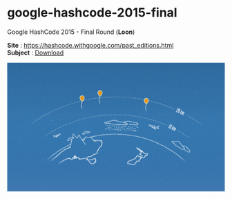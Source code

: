 # google-hashcode-2015-final

Google HashCode 2015 - Final Round (**Loon**)  
  
**Site** : https://hashcode.withgoogle.com/past_editions.html  
**Subject** : [Download](https://github.com/julien-amar/google-hashcode-2015-final/blob/master/Subject/hashcode2015_final_task.pdf?raw=true)  
  
![Loon](https://raw.githubusercontent.com/julien-amar/google-hashcode-2015-final/master/Subject/Loon.png)
